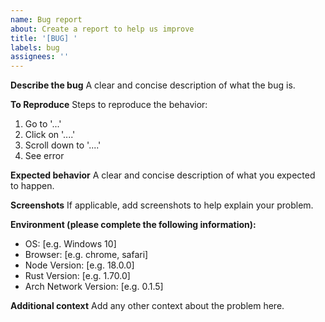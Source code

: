 ```yaml
---
name: Bug report
about: Create a report to help us improve
title: '[BUG] '
labels: bug
assignees: ''
---
```


**Describe the bug**
A clear and concise description of what the bug is.

**To Reproduce**
Steps to reproduce the behavior:
1. Go to '...'
2. Click on '....'
3. Scroll down to '....'
4. See error

**Expected behavior**
A clear and concise description of what you expected to happen.

**Screenshots**
If applicable, add screenshots to help explain your problem.

**Environment (please complete the following information):**
- OS: [e.g. Windows 10]
- Browser: [e.g. chrome, safari]
- Node Version: [e.g. 18.0.0]
- Rust Version: [e.g. 1.70.0]
- Arch Network Version: [e.g. 0.1.5]

**Additional context**
Add any other context about the problem here. 